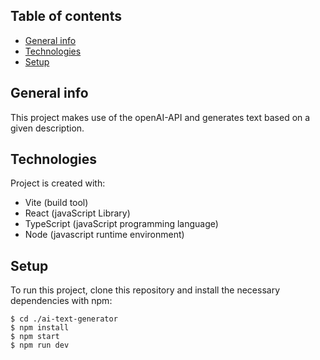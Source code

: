 ## Table of contents

- [General info](#general-info)
- [Technologies](#technologies)
- [Setup](#setup)

## General info

This project makes use of the openAI-API and generates text based on a given description.

## Technologies

Project is created with:

- Vite (build tool)
- React (javaScript Library)
- TypeScript (javaScript programming language)
- Node (javascript runtime environment)

## Setup

To run this project, clone this repository and install the necessary dependencies with npm:

```
$ cd ./ai-text-generator
$ npm install
$ npm start
$ npm run dev
```
